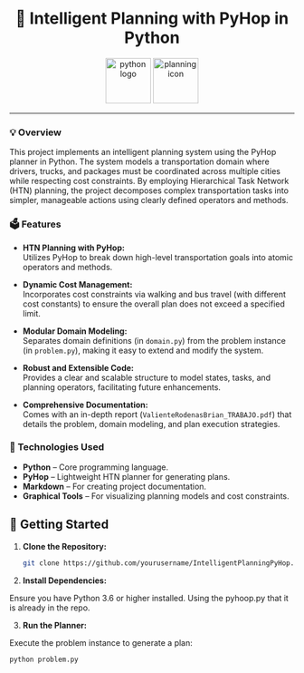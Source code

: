 <div align="center">
<h1>🚚 Intelligent Planning with PyHop in Python</h1>
<img src="https://cdn.jsdelivr.net/gh/devicons/devicon/icons/python/python-original.svg" height="80" alt="python logo" />
<img src="https://upload.wikimedia.org/wikipedia/commons/0/0f/Plan.svg" height="80" alt="planning icon" />
</div>

---

### 💡 Overview
This project implements an intelligent planning system using the PyHop planner in Python. The system models a transportation domain where drivers, trucks, and packages must be coordinated across multiple cities while respecting cost constraints. By employing Hierarchical Task Network (HTN) planning, the project decomposes complex transportation tasks into simpler, manageable actions using clearly defined operators and methods.

### 🗳 Features
- **HTN Planning with PyHop:**  
  Utilizes PyHop to break down high-level transportation goals into atomic operators and methods.
  
- **Dynamic Cost Management:**  
  Incorporates cost constraints via walking and bus travel (with different cost constants) to ensure the overall plan does not exceed a specified limit.
  
- **Modular Domain Modeling:**  
  Separates domain definitions (in `domain.py`) from the problem instance (in `problem.py`), making it easy to extend and modify the system.
  
- **Robust and Extensible Code:**  
  Provides a clear and scalable structure to model states, tasks, and planning operators, facilitating future enhancements.

- **Comprehensive Documentation:**  
  Comes with an in-depth report (`ValienteRodenasBrian_TRABAJO.pdf`) that details the problem, domain modeling, and plan execution strategies.

### 📌 Technologies Used
- **Python** – Core programming language.
- **PyHop** – Lightweight HTN planner for generating plans.
- **Markdown** – For creating project documentation.
- **Graphical Tools** – For visualizing planning models and cost constraints.

## 📖 Getting Started

1. **Clone the Repository:**
   ```bash
   git clone https://github.com/yourusername/IntelligentPlanningPyHop.git

2. **Install Dependencies:**

Ensure you have Python 3.6 or higher installed. Using the pyhoop.py that it is already in the repo.

3. **Run the Planner:**

Execute the problem instance to generate a plan:
   ```bash
   python problem.py
